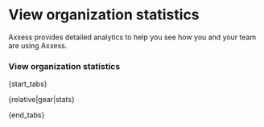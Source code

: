 # View organization statistics

Axxess provides detailed analytics to help you see how you and your team are
using Axxess.

### View organization statistics

{start_tabs}

{relative|gear|stats}

{end_tabs}
